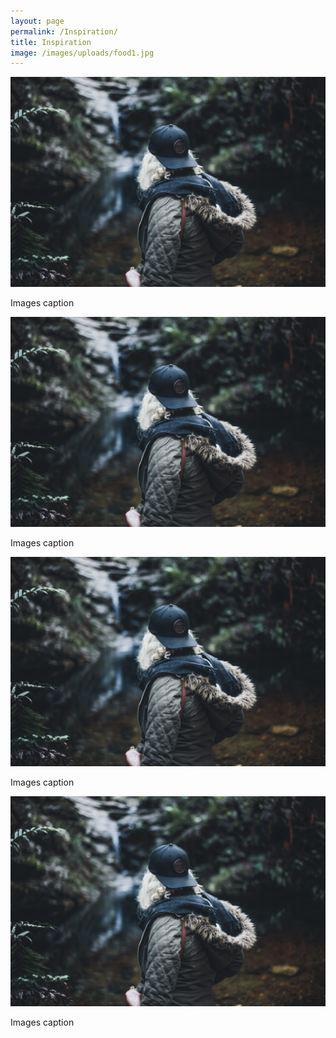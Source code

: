 ```yaml
---
layout: page
permalink: /Inspiration/
title: Inspiration
image: /images/uploads/food1.jpg
---
```

<div class="card-row">
  <div class="card-column">
    <div class="card">
    <img src="/images/04.jpg">
    <p>Images caption</p>
    </div>
  </div>
  <div class="card-column">
    <div class="card">
      <img src="/images/04.jpg">
    <p>Images caption</p>
    </div>
  </div>
  <div class="card-column">
    <div class="card">
      <img src="/images/04.jpg">
    <p>Images caption</p>
    </div>
  </div>
  <div class="card-column">
    <div class="card">
    <img src="/images/04.jpg">
    <p>Images caption</p>
    </div>
  </div>
</div>
